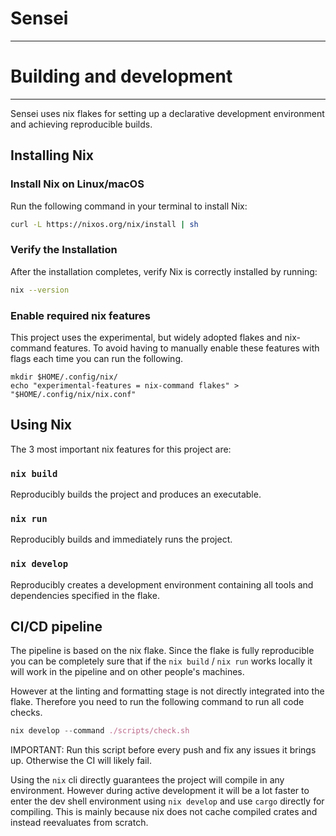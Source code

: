 # Sensei
---





# Building and development
---
Sensei uses nix flakes for setting up a declarative development environment and achieving reproducible builds.   

## Installing Nix

### Install Nix on Linux/macOS

Run the following command in your terminal to install Nix:

```bash
curl -L https://nixos.org/nix/install | sh
```

### Verify the Installation

After the installation completes, verify Nix is correctly installed by running:
```bash
nix --version
```

### Enable required nix features
This project uses the experimental, but widely adopted flakes and nix-command features. To avoid having to manually enable these features with flags each time you can run the following.

```
mkdir $HOME/.config/nix/
echo "experimental-features = nix-command flakes" > "$HOME/.config/nix/nix.conf"
```

## Using Nix
The 3 most important nix features for this project are:

### `nix build` 
Reproducibly builds the project and produces an executable.  
### `nix run` 
Reproducibly builds and immediately runs the project. 
### `nix develop`
Reproducibly creates a development environment containing all tools and dependencies specified in the flake.

## CI/CD pipeline
The pipeline is based on the nix flake. Since the flake is fully reproducible you can be completely sure that if the `nix build` / `nix run` works locally it will work in the pipeline and on other people's machines.

However at the linting and formatting stage is not directly integrated into the flake. Therefore you need to run the following command to run all code checks.
```nix
nix develop --command ./scripts/check.sh
```
IMPORTANT: Run this script before every push and fix any issues it brings up. Otherwise the CI will likely fail.

Using the `nix` cli directly guarantees the project will compile in any environment. However during active development it will be a lot faster to enter the dev shell environment using `nix develop` and use `cargo` directly for compiling. This is mainly because nix does not cache compiled crates and instead reevaluates from scratch.


